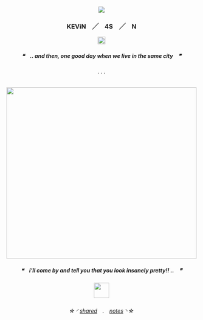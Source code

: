 <h5 align="center">

![](https://komarev.com/ghpvc/?username=N-0X0010010&label=GOOBERS!!&color=ffcb1b)

</p>
 
<h3 align="center">

KEViN　╱　4S　╱　N

</h3>

<p align="center">
  <img width="20" height="20" src="https://cdn.discordapp.com/emojis/1123739701648564385.gif?size=96&quality=lossless">
</p>
<h5 align="center">

❝　**.. and then, one good day when we live in the same city**　❞‎

</h5>  

<h6 align="center">
. . .
  </h6> 
<p align="center">
  <img width="500" height="450" src="https://static.wikia.nocookie.net/d75ad35f-72e2-47f6-af4d-4c87c0df80f1">
<h5 align="center">

❝　**i'll come by and tell you that you look insanely pretty!! ..**　❞‎
</p>
 
<h5 align="center">


<p align="center">
  <img width="40" height="40" src="https://cdn.discordapp.com/emojis/1225950927723171953.gif?size=96&quality=lossless">
</p>




<h6 align="center">

‎‎☆ ◜ [shared](https://rentry.co/ticklepickle)　.　[notes](https://rentry.co/freakyjournal) ◝ ☆
</h6> 

<!---
N-0X0010010/N-0X0010010 is a ✨ special ✨ repository because its `README.md` (this file) appears on your GitHub profile.
You can click the Preview link to take a look at your changes.
--->
